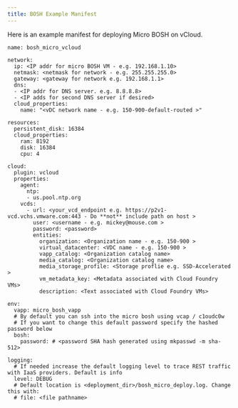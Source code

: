 ```yaml
---
title: BOSH Example Manifest
---
```


Here is an example manifest for deploying Micro BOSH on vCloud. 

    name: bosh_micro_vcloud

    network:
      ip: <IP addr for micro BOSH VM - e.g. 192.168.1.10>
      netmask: <netmask for network - e.g. 255.255.255.0>
      gateway: <gateway for network e.g. 192.168.1.1>
      dns:
      - <IP addr for DNS server. e.g. 8.8.8.8>
      - <IP adds for second DNS server if desired>
      cloud_properties:
        name: "<vDC network name - e.g. 150-900-default-routed >"

    resources:
      persistent_disk: 16384
      cloud_properties:
        ram: 8192
        disk: 16384
        cpu: 4

    cloud:
      plugin: vcloud
      properties:
        agent:
          ntp:
          - us.pool.ntp.org
        vcds:
          - url: <your_vcd_endpoint e.g. https://p2v1-vcd.vchs.vmware.com:443 - Do **not** include path on host >
            user: <username - e.g. mickey@mouse.com >
            password: <password>
            entities:
              organization: <Organization name - e.g. 150-900 >
              virtual_datacenter: <VDC name - e.g. 150-900 >
              vapp_catalog: <Organization catalog name>
              media_catalog: <Organization catalog name> 
              media_storage_profile: <Storage proflie e.g. SSD-Accelerated >
              vm_metadata_key: <Metadata associated with Cloud Foundry VMs>
              description: <Text associated with Cloud Foundry VMs> 
    
    env:
      vapp: micro_bosh_vapp
      # By default you can ssh into the micro bosh using vcap / c1oudc0w
      # If you want to change this default password specify the hashed password below
      bosh:
      	password: # <password SHA hash generated using mkpasswd -m sha-512>

    logging:
      # If needed increase the default logging level to trace REST traffic with IaaS providers. Default is info
      level: DEBUG
      # Default location is <deployment_dir>/bosh_micro_deploy.log. Change this with:
      # file: <file pathname>


 
      

